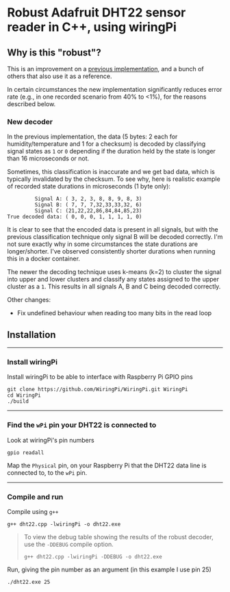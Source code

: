 # Robust Adafruit DHT22 sensor reader in C++, using wiringPi

## Why is this "robust"?

This is an improvement on a [previous implementation](http://www.uugear.com/portfolio/read-dht1122-temperature-humidity-sensor-from-raspberry-pi/), and a bunch of others that also use it as a reference.

In certain circumstances the new implementation significantly reduces error rate (e.g., in one recorded scenario from 40% to <1%), for the reasons described below.

### New decoder

In the previous implementation, the data
(5 bytes: 2 each for humidity/temperature and 1 for a checksum)
is decoded by classifying signal states as ```1``` or ```0``` depending if the duration held by the state is
longer than 16 microseconds or not.

Sometimes, this classification is inaccurate and we get bad data, which is typically
invalidated by the checksum. To see why, here is realistic example of recorded state durations in
microseconds (1 byte only):

             Signal A: ( 3, 2, 3, 8, 8, 9, 8, 3)
             Signal B: ( 7, 7, 7,32,33,33,32, 6)
             Signal C: (21,22,22,86,84,84,85,23)
    True decoded data: ( 0, 0, 0, 1, 1, 1, 1, 0)

It is clear to see that the encoded data is present in all signals, but with the previous
classification technique only signal B will be decoded correctly. I'm not sure exactly why
in some circumstances the state durations are longer/shorter. I've observed consistently
shorter durations when running this in a docker container.

The newer the decoding technique uses k-means (k=2) to cluster the signal into upper and lower
clusters and classify any states assigned to the upper cluster as a ```1```. This results in all
signals A, B and C being decoded correctly.

Other changes:

- Fix undefined behaviour when reading too many bits in the read loop

## Installation

---

### Install wiringPi

Install wiringPi to be able to interface with Raspberry Pi GPIO pins

    git clone https://github.com/WiringPi/WiringPi.git WiringPi
    cd WiringPi
    ./build

---

### Find the ```wPi``` pin your DHT22 is connected to

Look at wiringPi's pin numbers

    gpio readall

Map the ```Physical``` pin, on your Raspberry Pi that the DHT22 data line is connected to, to the ```wPi``` pin.

---

### Compile and run

Compile using ```g++```

    g++ dht22.cpp -lwiringPi -o dht22.exe

> To view the debug table showing the results of the robust decoder, use the ```-DDEBUG``` compile option.
>
>     g++ dht22.cpp -lwiringPi -DDEBUG -o dht22.exe

Run, giving the pin number as an argument (in this example I use pin 25)

    ./dht22.exe 25
